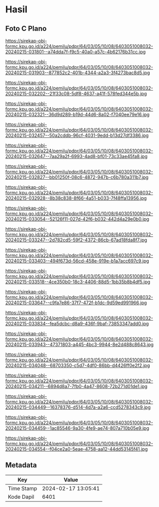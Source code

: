 # Hasil

## Foto C Plano

https://sirekap-obj-formc.kpu.go.id/a224/pemilu/pdpr/64/03/05/10/08/6403051008032-20240215-031801--a74dda7f-f9c5-40a0-a57c-4b62176b31cc.jpg

https://sirekap-obj-formc.kpu.go.id/a224/pemilu/pdpr/64/03/05/10/08/6403051008032-20240215-031903--877852c2-401b-4344-a2a3-3f4273bac8d5.jpg

https://sirekap-obj-formc.kpu.go.id/a224/pemilu/pdpr/64/03/05/10/08/6403051008032-20240215-032202--21f33c08-5df8-4637-a41f-578fed344e5b.jpg

https://sirekap-obj-formc.kpu.go.id/a224/pemilu/pdpr/64/03/05/10/08/6403051008032-20240215-032321--36d9d289-b19d-44d6-8a02-f7040ee79e16.jpg

https://sirekap-obj-formc.kpu.go.id/a224/pemilu/pdpr/64/03/05/10/08/6403051008032-20240215-032457--50a2cddb-96cf-4031-9edd-b13d27df3386.jpg

https://sirekap-obj-formc.kpu.go.id/a224/pemilu/pdpr/64/03/05/10/08/6403051008032-20240215-032647--7aa29a2f-6993-4ad8-bf01-73c33ae45fa8.jpg

https://sirekap-obj-formc.kpu.go.id/a224/pemilu/pdpr/64/03/05/10/08/6403051008032-20240215-032827--bb01250f-08c6-4872-947b-c6b780a311b7.jpg

https://sirekap-obj-formc.kpu.go.id/a224/pemilu/pdpr/64/03/05/10/08/6403051008032-20240215-032928--8b38c838-8f66-4a51-b033-7f48ffa13956.jpg

https://sirekap-obj-formc.kpu.go.id/a224/pemilu/pdpr/64/03/05/10/08/6403051008032-20240215-033054--52126f11-027d-42f6-b032-442d4a29e0b0.jpg

https://sirekap-obj-formc.kpu.go.id/a224/pemilu/pdpr/64/03/05/10/08/6403051008032-20240215-033247--2d782cd5-59f2-4372-86cb-67ad18fda8f7.jpg

https://sirekap-obj-formc.kpu.go.id/a224/pemilu/pdpr/64/03/05/10/08/6403051008032-20240215-033403--494f673d-56cd-458e-919e-b1a7acc697c9.jpg

https://sirekap-obj-formc.kpu.go.id/a224/pemilu/pdpr/64/03/05/10/08/6403051008032-20240215-033518--4ce350b0-18c3-4406-88d5-1bb35b8b4df5.jpg

https://sirekap-obj-formc.kpu.go.id/a224/pemilu/pdpr/64/03/05/10/08/6403051008032-20240215-033647--c9fa7e86-37f7-472f-b1dc-9d59ed991966.jpg

https://sirekap-obj-formc.kpu.go.id/a224/pemilu/pdpr/64/03/05/10/08/6403051008032-20240215-033834--fea5dcbc-d8a9-436f-9baf-73853347add0.jpg

https://sirekap-obj-formc.kpu.go.id/a224/pemilu/pdpr/64/03/05/10/08/6403051008032-20240215-033943--47371803-a445-4bc3-9944-8e2d488c8643.jpg

https://sirekap-obj-formc.kpu.go.id/a224/pemilu/pdpr/64/03/05/10/08/6403051008032-20240215-034048--68703350-c5d7-4df0-86bb-d4426ff0e2f2.jpg

https://sirekap-obj-formc.kpu.go.id/a224/pemilu/pdpr/64/03/05/10/08/6403051008032-20240215-034211--6894d8a7-7fb0-4a47-8608-72b271d01de1.jpg

https://sirekap-obj-formc.kpu.go.id/a224/pemilu/pdpr/64/03/05/10/08/6403051008032-20240215-034449--16378376-d514-4d7a-a2a6-ccd5278343c9.jpg

https://sirekap-obj-formc.kpu.go.id/a224/pemilu/pdpr/64/03/05/10/08/6403051008032-20240215-034459--1ac85546-9a30-4fe9-ae74-807a710b05e9.jpg

https://sirekap-obj-formc.kpu.go.id/a224/pemilu/pdpr/64/03/05/10/08/6403051008032-20240215-034554--f04ce2a0-5eae-4758-aa12-44dd53145f41.jpg


## Metadata

| Key        | Value               |
| ---------- | ------------------- |
| Time Stamp | 2024-02-17 13:05:41 |
| Kode Dapil | 6401                |



